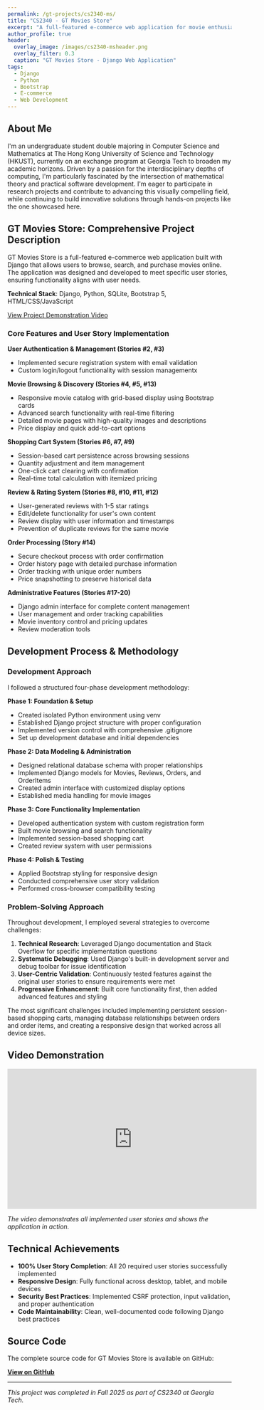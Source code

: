 ```yaml
---
permalink: /gt-projects/cs2340-ms/
title: "CS2340 - GT Movies Store"
excerpt: "A full-featured e-commerce web application for movie enthusiasts"
author_profile: true
header:
  overlay_image: /images/cs2340-msheader.png
  overlay_filter: 0.3
  caption: "GT Movies Store - Django Web Application"
tags:
  - Django
  - Python
  - Bootstrap
  - E-commerce
  - Web Development
---
```


## About Me

I'm an undergraduate student double majoring in Computer Science and Mathematics at The Hong Kong University of Science and Technology (HKUST), currently on an exchange program at Georgia Tech to broaden my academic horizons. Driven by a passion for the interdisciplinary depths of computing, I'm particularly fascinated by the intersection of mathematical theory and practical software development. I'm eager to participate in research projects and contribute to advancing this visually compelling field, while continuing to build innovative solutions through hands-on projects like the one showcased here.

## GT Movies Store: Comprehensive Project Description

GT Movies Store is a full-featured e-commerce web application built with Django that allows users to browse, search, and purchase movies online. The application was designed and developed to meet specific user stories, ensuring functionality aligns with user needs.

**Technical Stack**: Django, Python, SQLite, Bootstrap 5, HTML/CSS/JavaScript

[View Project Demonstration Video](#video-demonstration)

### Core Features and User Story Implementation

**User Authentication & Management (Stories #2, #3)**
- Implemented secure registration system with email validation
- Custom login/logout functionality with session managementx

**Movie Browsing & Discovery (Stories #4, #5, #13)**
- Responsive movie catalog with grid-based display using Bootstrap cards
- Advanced search functionality with real-time filtering
- Detailed movie pages with high-quality images and descriptions
- Price display and quick add-to-cart options

**Shopping Cart System (Stories #6, #7, #9)**
- Session-based cart persistence across browsing sessions
- Quantity adjustment and item management
- One-click cart clearing with confirmation
- Real-time total calculation with itemized pricing

**Review & Rating System (Stories #8, #10, #11, #12)**
- User-generated reviews with 1-5 star ratings
- Edit/delete functionality for user's own content
- Review display with user information and timestamps
- Prevention of duplicate reviews for the same movie

**Order Processing (Story #14)**
- Secure checkout process with order confirmation
- Order history page with detailed purchase information
- Order tracking with unique order numbers
- Price snapshotting to preserve historical data

**Administrative Features (Stories #17-20)**
- Django admin interface for complete content management
- User management and order tracking capabilities
- Movie inventory control and pricing updates
- Review moderation tools

## Development Process & Methodology

### Development Approach

I followed a structured four-phase development methodology:

**Phase 1: Foundation & Setup**
- Created isolated Python environment using venv
- Established Django project structure with proper configuration
- Implemented version control with comprehensive .gitignore
- Set up development database and initial dependencies

**Phase 2: Data Modeling & Administration**
- Designed relational database schema with proper relationships
- Implemented Django models for Movies, Reviews, Orders, and OrderItems
- Created admin interface with customized display options
- Established media handling for movie images

**Phase 3: Core Functionality Implementation**
- Developed authentication system with custom registration form
- Built movie browsing and search functionality
- Implemented session-based shopping cart
- Created review system with user permissions

**Phase 4: Polish & Testing**
- Applied Bootstrap styling for responsive design
- Conducted comprehensive user story validation
- Performed cross-browser compatibility testing

### Problem-Solving Approach

Throughout development, I employed several strategies to overcome challenges:

1. **Technical Research**: Leveraged Django documentation and Stack Overflow for specific implementation questions
2. **Systematic Debugging**: Used Django's built-in development server and debug toolbar for issue identification
3. **User-Centric Validation**: Continuously tested features against the original user stories to ensure requirements were met
4. **Progressive Enhancement**: Built core functionality first, then added advanced features and styling

The most significant challenges included implementing persistent session-based shopping carts, managing database relationships between orders and order items, and creating a responsive design that worked across all device sizes.

## Video Demonstration

<div class="video-container">
    <iframe width="560" height="315" src="https://www.youtube.com/embed/3jcCVqOJaYg" frameborder="0" allow="accelerometer; autoplay; encrypted-media; gyroscope; picture-in-picture" allowfullscreen></iframe>
</div>

*The video demonstrates all implemented user stories and shows the application in action.*

## Technical Achievements

- **100% User Story Completion**: All 20 required user stories successfully implemented
- **Responsive Design**: Fully functional across desktop, tablet, and mobile devices
- **Security Best Practices**: Implemented CSRF protection, input validation, and proper authentication
- **Code Maintainability**: Clean, well-documented code following Django best practices

## Source Code

The complete source code for GT Movies Store is available on GitHub:

**[View on GitHub](https://github.com/TheLogarhythm/gt-movies-store)**

---
*This project was completed in Fall 2025 as part of CS2340 at Georgia Tech.*